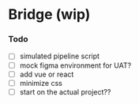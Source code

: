 # Bridge (wip)

### Todo

- [ ] simulated pipeline script
- [ ] mock figma environment for UAT?
- [ ] add vue or react
- [ ] minimize css
- [ ] start on the actual project??
